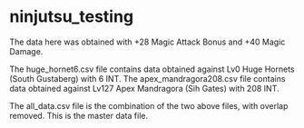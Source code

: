 # ninjutsu_testing

The data here was obtained with +28 Magic Attack Bonus and +40 Magic Damage.

The huge_hornet6.csv file contains data obtained against Lv0 Huge Hornets (South Gustaberg) with 6 INT.
The apex_mandragora208.csv file contains data obtained against Lv127 Apex Mandragora (Sih Gates) with 208 INT.

The all_data.csv file is the combination of the two above files, with overlap removed. This is the master data file.
